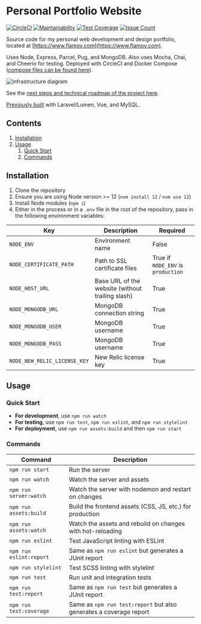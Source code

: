 # Personal Portfolio Website

[![CircleCI](https://circleci.com/gh/Flamov/flamov-portfolio.svg?style=svg)](https://circleci.com/gh/Flamov/flamov-portfolio)
[![Maintainability](https://api.codeclimate.com/v1/badges/bbb7d20257647f6ad669/maintainability)](https://codeclimate.com/github/Flamov/flamov-portfolio/maintainability)
[![Test Coverage](https://api.codeclimate.com/v1/badges/bbb7d20257647f6ad669/test_coverage)](https://codeclimate.com/github/Flamov/flamov-portfolio/test_coverage)
[![Issue Count](https://codeclimate.com/github/Flamov/flamov-portfolio/badges/issue_count.svg)](https://codeclimate.com/github/Flamov/flamov-portfolio)

Source code for my personal web development and design portfolio, located at [https://www.flamov.com](https://www.flamov.com).

Uses Node, Express, Parcel, Pug, and MongoDB. Also uses Mocha, Chai, and Cheerio for testing. Deployed with CircleCI and Docker Compose ([compose files can be found here](https://github.com/Flamov/flamov-portfolio-compose)).

![Infrastructure diagram](https://cdn.flamov.com/misc/infrastructure-diagram.png?v2)

See the [next steps and technical roadmap of the project here](https://github.com/users/Flamov/projects/1).

[Previously built](https://github.com/Flamov/flamov-portfolio/tree/901d0ad5c6cbc5ee6c6486c7a7c6f463908e6a28) with Laravel/Lumen, Vue, and MySQL.

## Contents

1. [Installation](#installation)
2. [Usage](#usage)
    1. [Quick Start](#quick-start)
    2. [Commands](#commands)

## Installation

1. Clone the repository
2. Ensure you are using Node version >= 12 (`nvm install 12` / `nvm use 12`)
3. Install Node modules (`npm i`)
4. Either in the process or in a `.env` file in the root of the repository, pass in the following environment variables:

| Key | Description | Required |
| --- | --- | --- |
| ```NODE_ENV``` | Environment name | False |
| ```NODE_CERTIFICATE_PATH``` | Path to SSL certificate files | True if `NODE_ENV` is `production` |
| ```NODE_HOST_URL``` | Base URL of the website (without trailing slash) | True |
| ```NODE_MONGODB_URL``` | MongoDB connection string | True |
| ```NODE_MONGODB_USER``` | MongoDB username | True |
| ```NODE_MONGODB_PASS``` | MongoDB username | True |
| ```NODE_NEW_RELIC_LICENSE_KEY``` | New Relic license key | True |

## Usage

### Quick Start

* **For development**, use `npm run watch`
* **For testing**, use `npm run test`, `npm run eslint`, and `npm run stylelint`
* **For deployment**, use `npm run assets:build` and then `npm run start`

### Commands

| Command | Description |
| --- | --- |
| ```npm run start``` | Run the server |
| ```npm run watch``` | Watch the server and assets |
| ```npm run server:watch``` | Watch the server with nodemon and restart on changes |
| ```npm run assets:build``` | Build the frontend assets (CSS, JS, etc.) for production |
| ```npm run assets:watch``` | Watch the assets and rebuild on changes with hot-reloading |
| ```npm run eslint``` | Test JavaScript linting with ESLint |
| ```npm run eslint:report``` | Same as ```npm run eslint``` but generates a JUnit report |
| ```npm run stylelint``` | Test SCSS linting with stylelint |
| ```npm run test``` | Run unit and integration tests |
| ```npm run test:report``` | Same as ```npm run test``` but generates a JUnit report |
| ```npm run test:coverage``` | Same as ```npm run test:report``` but also generates a coverage report |
